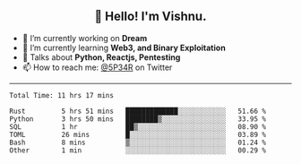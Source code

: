 <h2 align="center">👋 Hello! I'm Vishnu.</h2>


- 🔭 I’m currently working on **Dream**
- 🌱 I’m currently learning **Web3, and Binary Exploitation**
- 💬 Talks about **Python, Reactjs, Pentesting**
- 📫 How to reach me: [@5P34R](https://twitter.com/Vishnu27302693) on Twitter

---
<!--START_SECTION:waka-->

```text
Total Time: 11 hrs 17 mins

Rust         5 hrs 51 mins   █████████████░░░░░░░░░░░░   51.66 %
Python       3 hrs 50 mins   ████████▒░░░░░░░░░░░░░░░░   33.95 %
SQL          1 hr            ██▒░░░░░░░░░░░░░░░░░░░░░░   08.90 %
TOML         26 mins         █░░░░░░░░░░░░░░░░░░░░░░░░   03.89 %
Bash         8 mins          ▒░░░░░░░░░░░░░░░░░░░░░░░░   01.24 %
Other        1 min           ░░░░░░░░░░░░░░░░░░░░░░░░░   00.29 %
```

<!--END_SECTION:waka-->
